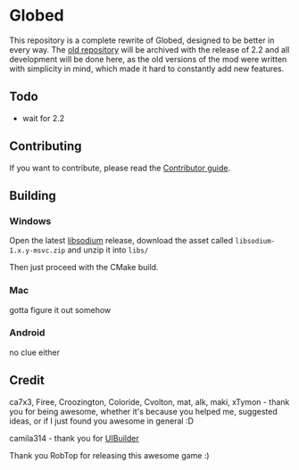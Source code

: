 # Globed

This repository is a complete rewrite of Globed, designed to be better in every way. The [old repository](https://github.com/dankmeme01/globed) will be archived with the release of 2.2 and all development will be done here, as the old versions of the mod were written with simplicity in mind, which made it hard to constantly add new features.

## Todo

* wait for 2.2

## Contributing

If you want to contribute, please read the [Contributor guide](./contribution.md).

## Building

### Windows

Open the latest [libsodium](https://github.com/jedisct1/libsodium) release, download the asset called `libsodium-1.x.y-msvc.zip` and unzip it into `libs/`

Then just proceed with the CMake build.

### Mac

gotta figure it out somehow

### Android

no clue either

## Credit

ca7x3, Firee, Croozington, Coloride, Cvolton, mat, alk, maki, xTymon - thank you for being awesome, whether it's because you helped me, suggested ideas, or if I just found you awesome in general :D

camila314 - thank you for [UIBuilder](https://github.com/camila314/uibuilder)

Thank you RobTop for releasing this awesome game :)